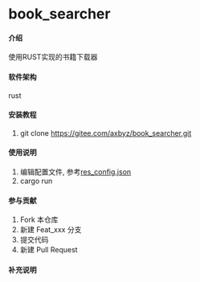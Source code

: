 # book_searcher

#### 介绍
使用RUST实现的书籍下载器

#### 软件架构
rust 


#### 安装教程

1.  git clone https://gitee.com/axbyz/book_searcher.git

#### 使用说明

1.  编辑配置文件, 参考[res_config.json](res_config.json) 
2.  cargo run

#### 参与贡献

1.  Fork 本仓库
2.  新建 Feat_xxx 分支
3.  提交代码
4.  新建 Pull Request


#### 补充说明